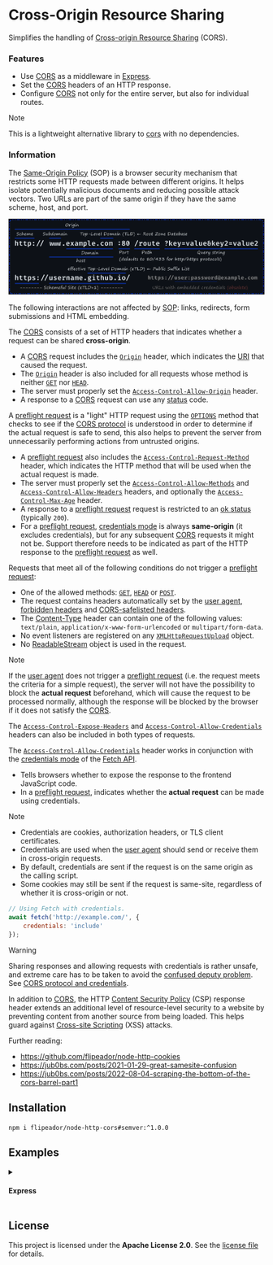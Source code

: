 # Cross-Origin Resource Sharing

Simplifies the handling of [Cross-origin Resource Sharing][cors] (CORS).

### Features

- Use [CORS][cors] as a middleware in [Express][express].
- Set the [CORS][cors] headers of an HTTP response.
- Configure [CORS][cors] not only for the entire server, but also for individual routes.

> [!NOTE]
> This is a lightweight alternative library to [cors][express-cors] with no dependencies.

### Information

The [Same-Origin Policy][sop] (SOP) is a browser security mechanism that restricts some HTTP requests made between different origins.
It helps isolate potentially malicious documents and reducing possible attack vectors.
Two URLs are part of the same origin if they have the same scheme, host, and port.

<p align="center">
  <img src="https://raw.githubusercontent.com/flipeador/node-http-cookies/assets/url.png"/>
</p>

The following interactions are not affected by [SOP][sop]: links, redirects, form submissions and HTML embedding.

The [CORS][cors] consists of a set of HTTP headers that indicates whether a request can be shared **cross-origin**.

- A [CORS][cors] request includes the [`Origin`][origin-header] header, which indicates the [URI][uri] that caused the request.
- The [`Origin`][origin-header] header is also included for all requests whose method is neither [`GET`][get] nor [`HEAD`][head].
- The server must properly set the [`Access-Control-Allow-Origin`][acc-ctrl-a-origin] header.
- A response to a [CORS][cors] request can use any [status][status] code.

A [preflight request][prefreq] is a "light" HTTP request using the [`OPTIONS`][options] method that checks to see if the [CORS protocol][cors-protocol] is understood in order to determine if the actual request is safe to send, this also helps to prevent the server from unnecessarily performing actions from untrusted origins.

- A [preflight request][prefreq] also includes the [`Access-Control-Request-Method`][acc-ctrl-r-method] header, which indicates the HTTP method that will be used when the actual request is made.
- The server must properly set the [`Access-Control-Allow-Methods`][acc-ctrl-a-methods] and [`Access-Control-Allow-Headers`][acc-ctrl-a-headers] headers, and optionally the [`Access-Control-Max-Age`][acc-ctrl-max-age] header.
- A response to a [preflight request][prefreq] request is restricted to an [ok status][ok] (typically `200`).
- For a [preflight request][prefreq], [credentials mode][fetch-params] is always **same-origin** (it excludes credentials), but for any subsequent [CORS][cors] requests it might not be. Support therefore needs to be indicated as part of the HTTP response to the [preflight request][prefreq] as well.

Requests that meet all of the following conditions do not trigger a [preflight request][prefreq]:

- One of the allowed methods: [`GET`][get], [`HEAD`][head] or [`POST`][post].
- The request contains headers automatically set by the [user agent][user-agent], [forbidden headers][forbidden-headers] and [CORS-safelisted headers][safe-headers].
- The [Content-Type][content-type] header can contain one of the following values: `text/plain`, `application/x-www-form-urlencoded` or `multipart/form-data`.
- No event listeners are registered on any [`XMLHttpRequestUpload`][xmlhttpreq] object.
- No [ReadableStream][rstream] object is used in the request.

> [!NOTE]
> If the [user agent][user-agent] does not trigger a [preflight request][prefreq] (i.e. the request meets the criteria for a simple request), the server will not have the possibility to block the **actual request** beforehand, which will cause the request to be processed normally, although the response will be blocked by the browser if it does not satisfy the [CORS][cors].

The [`Access-Control-Expose-Headers`][acc-ctrl-e-headers] and [`Access-Control-Allow-Credentials`][acc-ctrl-a-credentials] headers can also be included in both types of requests.

The [`Access-Control-Allow-Credentials`][acc-ctrl-a-credentials] header works in conjunction with the [credentials mode][fetch-params] of the [Fetch API][fetch-api].

- Tells browsers whether to expose the response to the frontend JavaScript code.
- In a [preflight request][prefreq], indicates whether the **actual request** can be made using credentials.

> [!NOTE]
> - Credentials are cookies, authorization headers, or TLS client certificates.
> - Credentials are used when the [user agent][user-agent] should send or receive them in cross-origin requests.
> - By default, credentials are sent if the request is on the same origin as the calling script.
> - Some cookies may still be sent if the request is same-site, regardless of whether it is cross-origin or not.

```js
// Using Fetch with credentials.
await fetch('http://example.com/', {
    credentials: 'include'
});
```

> [!WARNING]
> Sharing responses and allowing requests with credentials is rather unsafe, and extreme care has to be taken to avoid the [confused deputy problem][confused-deputy]. See [CORS protocol and credentials][cors-prot-cred].

In addition to [CORS][cors], the HTTP [Content Security Policy][csp] (CSP) response header extends an additional level of resource-level security to a website by preventing content from another source from being loaded. This helps guard against [Cross-site Scripting][xss] (XSS) attacks.

Further reading:

- <https://github.com/flipeador/node-http-cookies>
- <https://jub0bs.com/posts/2021-01-29-great-samesite-confusion>
- <https://jub0bs.com/posts/2022-08-04-scraping-the-bottom-of-the-cors-barrel-part1>

## Installation

```
npm i flipeador/node-http-cors#semver:^1.0.0
```

## Examples

<details>
<summary><h4>Express</h4></summary>

```js
import express from 'express';
import cors from '@flipeador/node-http-cors';

const app = express();

app.use(cors({
    // Indicates the allowed origins.
    // The wildcard (*) cannot be used with credentials.
    origin: [
        /^https?:\/\/localhost:\d+/u,
        /^https?:\/\/192.168.\d+.\d+:\d+/u,
        'https://www.example.com'
    ],
    // Allows cross-origin credentials.
    // await fetch(..., { credentials: 'include' });
    credentials: true
}));
app.use(express.json());

app.listen(8080, () => {
    console.log('Server is running!');
});
```

</details>

## License

This project is licensed under the **Apache License 2.0**. See the [license file](LICENSE) for details.

<!-- REFERENCE LINKS -->
[express]: https://github.com/expressjs/express
[express-cors]: https://github.com/expressjs/cors

[cors]: https://developer.mozilla.org/docs/Web/HTTP/CORS "Cross-Origin Resource Sharing"
[sop]: https://developer.mozilla.org/docs/Web/Security/Same-origin_policy "Same-origin Policy"
[csp]: https://developer.mozilla.org/docs/Web/HTTP/Headers/Content-Security-Policy "Content Security Policy"
[xss]: https://developer.mozilla.org/docs/Glossary/Cross-site_scripting "Cross-site Scripting"

[cors-prot-cred]: https://fetch.spec.whatwg.org/#cors-protocol-and-credentials "Fetch spec CORS protocol and credentials"
[cors-protocol]: https://fetch.spec.whatwg.org/#cors-protocol "CORS Protocol"
[forbidden-headers]: https://fetch.spec.whatwg.org/#forbidden-header-name "Fetch spec Forbidden header name"
[safe-headers]: https://fetch.spec.whatwg.org/#cors-safelisted-request-header "Fetch spec CORS-safelisted request-header"
[prefreq]: https://developer.mozilla.org/docs/Glossary/Preflight_request "Preflight Request"
[origin-header]: https://developer.mozilla.org/docs/Web/HTTP/Headers/Origin "HTTP Origin Header"

[acc-ctrl-a-origin]: https://developer.mozilla.org/docs/Web/HTTP/Headers/Access-Control-Allow-Origin
[acc-ctrl-e-headers]: https://developer.mozilla.org/docs/Web/HTTP/Headers/Access-Control-Expose-Headers
[acc-ctrl-a-credentials]: https://developer.mozilla.org/docs/Web/HTTP/Headers/Access-Control-Allow-Credentials
[acc-ctrl-a-methods]: https://developer.mozilla.org/docs/Web/HTTP/Headers/Access-Control-Allow-Methods
[acc-ctrl-a-headers]: https://developer.mozilla.org/docs/Web/HTTP/Headers/Access-Control-Allow-Headers
[acc-ctrl-r-method]: https://developer.mozilla.org/docs/Web/HTTP/Headers/Access-Control-Request-Method
[acc-ctrl-max-age]: https://developer.mozilla.org/docs/Web/HTTP/Headers/Access-Control-Max-Age
[status]: https://developer.mozilla.org/docs/Web/HTTP/Status "HTTP Status Codes"
[ok]: https://developer.mozilla.org/docs/Web/HTTP/Status#successful_responses "HTTP Status Codes (successful responses)"
[fetch-api]: https://developer.mozilla.org/es/docs/Web/API/Fetch_API "Fetch Api"
[fetch-params]: https://developer.mozilla.org/docs/Web/API/fetch#parameters "fetch() parameters"
[uri]: https://en.wikipedia.org/wiki/Uniform_Resource_Identifier "Uniform Resource Identifier"
[options]: https://developer.mozilla.org/docs/Web/HTTP/Methods/OPTIONS "HTTP OPTIONS Method"
[head]: https://developer.mozilla.org/docs/Web/HTTP/Methods/HEAD "HTTP HEAD Method"
[get]: https://developer.mozilla.org/docs/Web/HTTP/Methods/GET "HTTP GET Method"
[post]: https://developer.mozilla.org/docs/Web/HTTP/Methods/POST "HTTP POST Method"
[rstream]: https://developer.mozilla.org/docs/Web/API/ReadableStream
[flipeador-cookies]: https://github.com/flipeador/node-http-cookies "@flipeador/node-http-cookies"
[confused-deputy]: https://en.wikipedia.org/wiki/Confused_deputy_problem "Confused Deputy Problem"
[user-agent]: https://developer.mozilla.org/docs/Glossary/User_agent
[content-type]: https://developer.mozilla.org/docs/Web/HTTP/Headers/Content-Type "HTTP Content-Type Header"
[xmlhttpreq]: https://developer.mozilla.org/docs/Web/API/XMLHttpRequest
